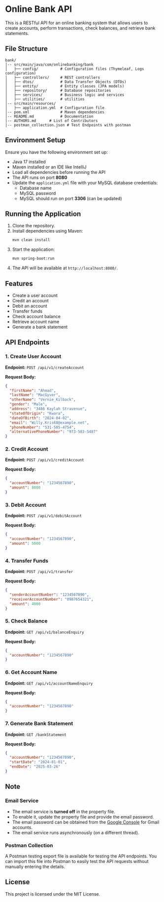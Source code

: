 # Online Bank API
This is a RESTful API for an online banking system that allows users to create accounts, perform transactions, check balances, and retrieve bank statements.

## File Structure
```
bank/
│-- src/main/java/com/onlinebanking/bank
│   ├── config/          # Configuration files (Thymeleaf, Logs configuration)
│   ├── controllers/     # REST controllers
│   ├── dtos/            # Data Transfer Objects (DTOs)
│   ├── entity/          # Entity classes (JPA models)
│   ├── repository/      # Database repositories
│   ├── services/        # Business logic and services
│   ├── utilities/       # utilities
│-- src/main/resources/
│   ├── application.yml  # Configuration file
│-- pom.xml              # Maven dependencies
│-- README.md            # Documentation
|-- AUTHORS.md      # List of Contributors
|-- postman_collection.json # Test Endpoints with postman
```
## Environment Setup
Ensure you have the following environment set up:

- Java 17 installed
- Maven installed or an IDE like IntelliJ
- Load all dependencies before running the API
- The API runs on port **8080**
- Update the `application.yml` file with your MySQL database credentials:
    - Database name
    - MySQL password
    - MySQL should run on port **3306** (can be updated)

## Running the Application
1. Clone the repository.
2. Install dependencies using Maven:
   ```sh
   mvn clean install
   ```
3. Start the application:
   ```sh
   mvn spring-boot:run
   ```
4. The API will be available at `http://localhost:8080/`.

## Features
- Create a user account
- Credit an account
- Debit an account
- Transfer funds
- Check account balance
- Retrieve account name
- Generate a bank statement

## API Endpoints

### 1. Create User Account
**Endpoint:** `POST /api/v1/createAccount`

**Request Body:**
```json
{
  "firstName": "Ahmad",
  "lastName": "MacGyver",
  "otherName": "Vernie_Kilback",
  "gender": "Male",
  "address": "3486 Kaylah Stravenue",
  "stateOfOrigin": "Kwara",
  "dateOfBirth": "2024-04-02",
  "email": "Willy.Kris68@example.net",
  "phoneNumber": "531-585-4754",
  "alternativePhoneNumber": "973-583-5487"
}
```

### 2. Credit Account
**Endpoint:** `POST /api/v1/creditAccount`

**Request Body:**
```json
{
  "accountNumber": "1234567890",
  "amount": 8000
}
```

### 3. Debit Account
**Endpoint:** `POST /api/v1/debitAccount`

**Request Body:**
```json
{
  "accountNumber": "1234567890",
  "amount": 5000
}
```

### 4. Transfer Funds
**Endpoint:** `POST /api/v1/transfer`

**Request Body:**
```json
{
  "senderAccountNumber": "1234567890",
  "receiverAccountNumber": "0987654321",
  "amount": 4000
}
```

### 5. Check Balance
**Endpoint:** `GET /api/v1/balanceEnquiry`

**Request Body:**
```json
{
  "accountNumber": "1234567890"
}
```

### 6. Get Account Name
**Endpoint:** `GET /api/v1/accountNameEnquiry`

**Request Body:**
```json
{
  "accountNumber": "1234567890"
}
```

### 7. Generate Bank Statement
**Endpoint:** `GET /bankStatement`

**Request Body:**
```json
{
  "accountNumber": "1234567890",
  "startDate": "2024-01-01",
  "endDate": "2025-03-26"
}
```
## Note
### Email Service
- The email service is **turned off** in the property file.
- To enable it, update the property file and provide the email password.
- The email password can be obtained from the [Google Console](https://console.cloud.google.com/) for Gmail accounts.
- The email service runs asynchronously (on a different thread).

### Postman Collection
A Postman testing export file is available for testing the API endpoints. You can import this file into Postman to easily test the API requests without manually entering the details.

## License
This project is licensed under the MIT License.